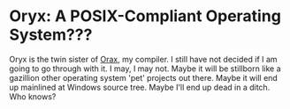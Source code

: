 # Oryx: A POSIX-Compliant Operating System???

Oryx is the twin sister of [Orax](http://github.com/Chubek/Orax), my compiler. I still have not decided if I am going to go through with it. I may, I may not. Maybe it will be stillborn like a gazillion other operating system 'pet' projects out there. Maybe it will end up mainlined at Windows source tree. Maybe I'll end up dead in a ditch. Who knows?


